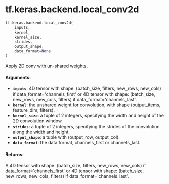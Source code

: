 <div itemscope itemtype="http://developers.google.com/ReferenceObject">
<meta itemprop="name" content="tf.keras.backend.local_conv2d" />
<meta itemprop="path" content="Stable" />
</div>

# tf.keras.backend.local_conv2d

``` python
tf.keras.backend.local_conv2d(
    inputs,
    kernel,
    kernel_size,
    strides,
    output_shape,
    data_format=None
)
```

Apply 2D conv with un-shared weights.

#### Arguments:

* <b>`inputs`</b>: 4D tensor with shape:
        (batch_size, filters, new_rows, new_cols)
        if data_format='channels_first'
        or 4D tensor with shape:
        (batch_size, new_rows, new_cols, filters)
        if data_format='channels_last'.
* <b>`kernel`</b>: the unshared weight for convolution,
        with shape (output_items, feature_dim, filters).
* <b>`kernel_size`</b>: a tuple of 2 integers, specifying the
        width and height of the 2D convolution window.
* <b>`strides`</b>: a tuple of 2 integers, specifying the strides
        of the convolution along the width and height.
* <b>`output_shape`</b>: a tuple with (output_row, output_col).
* <b>`data_format`</b>: the data format, channels_first or channels_last.


#### Returns:

A 4D tensor with shape:
(batch_size, filters, new_rows, new_cols)
if data_format='channels_first'
or 4D tensor with shape:
(batch_size, new_rows, new_cols, filters)
if data_format='channels_last'.